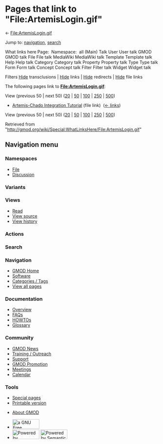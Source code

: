 <div id="mw-page-base" class="noprint">

</div>

<div id="mw-head-base" class="noprint">

</div>

<div id="content" class="mw-body" role="main">

<span id="top"></span>

<div id="mw-js-message" style="display:none;">

</div>



# <span dir="auto">Pages that link to "File:ArtemisLogin.gif"</span>

<div id="bodyContent">

<div id="contentSub">

←
[File:ArtemisLogin.gif](/wiki/File:ArtemisLogin.gif "File:ArtemisLogin.gif")

</div>

<div id="jump-to-nav" class="mw-jump">

Jump to: [navigation](#mw-navigation), [search](#p-search)

</div>

<div id="mw-content-text">

What links here Page:  Namespace:  all (Main) Talk User User talk GMOD
GMOD talk File File talk MediaWiki MediaWiki talk Template Template talk
Help Help talk Category Category talk Property Property talk Type Type
talk Form Form talk Concept Concept talk Filter Filter talk Widget
Widget talk

Filters
[Hide](/mediawiki/index.php?title=Special:WhatLinksHere/File:ArtemisLogin.gif&hidetrans=1 "Special:WhatLinksHere/File:ArtemisLogin.gif")
transclusions \|
[Hide](/mediawiki/index.php?title=Special:WhatLinksHere/File:ArtemisLogin.gif&hidelinks=1 "Special:WhatLinksHere/File:ArtemisLogin.gif")
links \|
[Hide](/mediawiki/index.php?title=Special:WhatLinksHere/File:ArtemisLogin.gif&hideredirs=1 "Special:WhatLinksHere/File:ArtemisLogin.gif")
redirects \|
[Hide](/mediawiki/index.php?title=Special:WhatLinksHere/File:ArtemisLogin.gif&hideimages=1 "Special:WhatLinksHere/File:ArtemisLogin.gif")
file links

The following pages link to
**[File:ArtemisLogin.gif](/wiki/File:ArtemisLogin.gif "File:ArtemisLogin.gif")**:

View (previous 50 \| next 50)
([20](/mediawiki/index.php?title=Special:WhatLinksHere/File:ArtemisLogin.gif&limit=20 "Special:WhatLinksHere/File:ArtemisLogin.gif")
\|
[50](/mediawiki/index.php?title=Special:WhatLinksHere/File:ArtemisLogin.gif&limit=50 "Special:WhatLinksHere/File:ArtemisLogin.gif")
\|
[100](/mediawiki/index.php?title=Special:WhatLinksHere/File:ArtemisLogin.gif&limit=100 "Special:WhatLinksHere/File:ArtemisLogin.gif")
\|
[250](/mediawiki/index.php?title=Special:WhatLinksHere/File:ArtemisLogin.gif&limit=250 "Special:WhatLinksHere/File:ArtemisLogin.gif")
\|
[500](/mediawiki/index.php?title=Special:WhatLinksHere/File:ArtemisLogin.gif&limit=500 "Special:WhatLinksHere/File:ArtemisLogin.gif"))

- [Artemis-Chado Integration
  Tutorial](/wiki/Artemis-Chado_Integration_Tutorial "Artemis-Chado Integration Tutorial")
  (file link) ‎ <span class="mw-whatlinkshere-tools">([←
  links](/mediawiki/index.php?title=Special:WhatLinksHere&target=Artemis-Chado+Integration+Tutorial "Special:WhatLinksHere"))</span>

View (previous 50 \| next 50)
([20](/mediawiki/index.php?title=Special:WhatLinksHere/File:ArtemisLogin.gif&limit=20 "Special:WhatLinksHere/File:ArtemisLogin.gif")
\|
[50](/mediawiki/index.php?title=Special:WhatLinksHere/File:ArtemisLogin.gif&limit=50 "Special:WhatLinksHere/File:ArtemisLogin.gif")
\|
[100](/mediawiki/index.php?title=Special:WhatLinksHere/File:ArtemisLogin.gif&limit=100 "Special:WhatLinksHere/File:ArtemisLogin.gif")
\|
[250](/mediawiki/index.php?title=Special:WhatLinksHere/File:ArtemisLogin.gif&limit=250 "Special:WhatLinksHere/File:ArtemisLogin.gif")
\|
[500](/mediawiki/index.php?title=Special:WhatLinksHere/File:ArtemisLogin.gif&limit=500 "Special:WhatLinksHere/File:ArtemisLogin.gif"))

</div>

<div class="printfooter">

Retrieved from
"<http://gmod.org/wiki/Special:WhatLinksHere/File:ArtemisLogin.gif>"

</div>

<div id="catlinks" class="catlinks catlinks-allhidden">

</div>

<div class="visualClear">

</div>

</div>

</div>

<div id="mw-navigation">

## Navigation menu

<div id="mw-head">



<div id="left-navigation">

<div id="p-namespaces" class="vectorTabs" role="navigation"
aria-labelledby="p-namespaces-label">

### Namespaces

- <span id="ca-nstab-image"><a href="/wiki/File:ArtemisLogin.gif" accesskey="c"
  title="View the file page [c]">File</a></span>
- <span id="ca-talk"><a
  href="/mediawiki/index.php?title=File_talk:ArtemisLogin.gif&amp;action=edit&amp;redlink=1"
  accesskey="t"
  title="Discussion about the content page [t]">Discussion</a></span>

</div>

<div id="p-variants" class="vectorMenu emptyPortlet" role="navigation"
aria-labelledby="p-variants-label">

### 

### Variants[](#)

<div class="menu">

</div>

</div>

</div>

<div id="right-navigation">

<div id="p-views" class="vectorTabs" role="navigation"
aria-labelledby="p-views-label">

### Views

- <span id="ca-view">[Read](/wiki/File:ArtemisLogin.gif)</span>
- <span id="ca-viewsource"><a
  href="/mediawiki/index.php?title=File:ArtemisLogin.gif&amp;action=edit"
  accesskey="e" title="This page is protected.
  You can view its source [e]">View source</a></span>
- <span id="ca-history"><a
  href="/mediawiki/index.php?title=File:ArtemisLogin.gif&amp;action=history"
  accesskey="h" title="Past revisions of this page [h]">View history</a></span>

</div>

<div id="p-cactions" class="vectorMenu emptyPortlet" role="navigation"
aria-labelledby="p-cactions-label">

### Actions[](#)

<div class="menu">

</div>

</div>

<div id="p-search" role="search">

### Search

<div id="simpleSearch">

</div>

</div>

</div>

</div>

<div id="mw-panel">

<div id="p-logo" role="banner">

<a href="/wiki/Main_Page"
style="background-image: url(http://gmod.org/images/GMOD-cogs.png);"
title="Visit the main page"></a>

</div>

<div id="p-Navigation" class="portal" role="navigation"
aria-labelledby="p-Navigation-label">

### Navigation

<div class="body">

- <span id="n-GMOD-Home">[GMOD Home](/wiki/Main_Page)</span>
- <span id="n-Software">[Software](/wiki/GMOD_Components)</span>
- <span id="n-Categories-.2F-Tags">[Categories /
  Tags](/wiki/Categories)</span>
- <span id="n-View-all-pages">[View all
  pages](/wiki/Special:AllPages)</span>

</div>

</div>

<div id="p-Documentation" class="portal" role="navigation"
aria-labelledby="p-Documentation-label">

### Documentation

<div class="body">

- <span id="n-Overview">[Overview](/wiki/Overview)</span>
- <span id="n-FAQs">[FAQs](/wiki/Category:FAQ)</span>
- <span id="n-HOWTOs">[HOWTOs](/wiki/Category:HOWTO)</span>
- <span id="n-Glossary">[Glossary](/wiki/Glossary)</span>

</div>

</div>

<div id="p-Community" class="portal" role="navigation"
aria-labelledby="p-Community-label">

### Community

<div class="body">

- <span id="n-GMOD-News">[GMOD News](/wiki/GMOD_News)</span>
- <span id="n-Training-.2F-Outreach">[Training /
  Outreach](/wiki/Training_and_Outreach)</span>
- <span id="n-Support">[Support](/wiki/Support)</span>
- <span id="n-GMOD-Promotion">[GMOD
  Promotion](/wiki/GMOD_Promotion)</span>
- <span id="n-Meetings">[Meetings](/wiki/Meetings)</span>
- <span id="n-Calendar">[Calendar](/wiki/Calendar)</span>

</div>

</div>

<div id="p-tb" class="portal" role="navigation"
aria-labelledby="p-tb-label">

### Tools

<div class="body">

- <span id="t-specialpages"><a href="/wiki/Special:SpecialPages" accesskey="q"
  title="A list of all special pages [q]">Special pages</a></span>
- <span id="t-print"><a
  href="/mediawiki/index.php?title=Special:WhatLinksHere/File:ArtemisLogin.gif&amp;printable=yes"
  rel="alternate" accesskey="p"
  title="Printable version of this page [p]">Printable version</a></span>

</div>

</div>

</div>

</div>

<div id="footer" role="contentinfo">

- <span id="footer-places-about">[About
  GMOD](/wiki/GMOD:About "GMOD:About")</span>

<!-- -->

- <span id="footer-copyrightico">[<img src="http://www.gnu.org/graphics/gfdl-logo-small.png" width="88"
  height="31" alt="a GNU Free Documentation License" />](http://www.gnu.org/licenses/fdl-1.3.html)</span>
- <span id="footer-poweredbyico">[<img src="/mediawiki/skins/common/images/poweredby_mediawiki_88x31.png"
  width="88" height="31" alt="Powered by MediaWiki" />](//www.mediawiki.org/)
  [<img
  src="/mediawiki/extensions/SemanticMediaWiki/includes/../resources/images/smw_button.png"
  width="88" height="31" alt="Powered by Semantic MediaWiki" />](https://www.semantic-mediawiki.org/wiki/Semantic_MediaWiki)</span>

<div style="clear:both">

</div>

</div>
